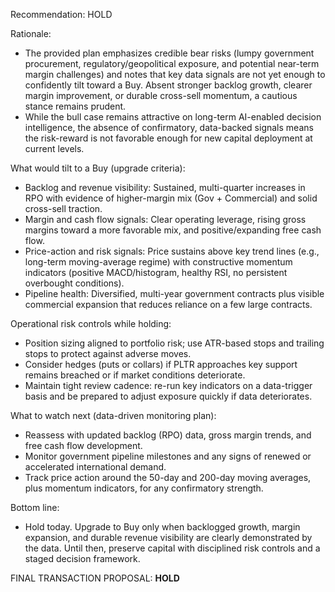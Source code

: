 Recommendation: HOLD

Rationale:
- The provided plan emphasizes credible bear risks (lumpy government procurement, regulatory/geopolitical exposure, and potential near-term margin challenges) and notes that key data signals are not yet enough to confidently tilt toward a Buy. Absent stronger backlog growth, clearer margin improvement, or durable cross-sell momentum, a cautious stance remains prudent.
- While the bull case remains attractive on long-term AI-enabled decision intelligence, the absence of confirmatory, data-backed signals means the risk-reward is not favorable enough for new capital deployment at current levels.

What would tilt to a Buy (upgrade criteria):
- Backlog and revenue visibility: Sustained, multi-quarter increases in RPO with evidence of higher-margin mix (Gov + Commercial) and solid cross-sell traction.
- Margin and cash flow signals: Clear operating leverage, rising gross margins toward a more favorable mix, and positive/expanding free cash flow.
- Price-action and risk signals: Price sustains above key trend lines (e.g., long-term moving-average regime) with constructive momentum indicators (positive MACD/histogram, healthy RSI, no persistent overbought conditions).
- Pipeline health: Diversified, multi-year government contracts plus visible commercial expansion that reduces reliance on a few large contracts.

Operational risk controls while holding:
- Position sizing aligned to portfolio risk; use ATR-based stops and trailing stops to protect against adverse moves.
- Consider hedges (puts or collars) if PLTR approaches key support remains breached or if market conditions deteriorate.
- Maintain tight review cadence: re-run key indicators on a data-trigger basis and be prepared to adjust exposure quickly if data deteriorates.

What to watch next (data-driven monitoring plan):
- Reassess with updated backlog (RPO) data, gross margin trends, and free cash flow development.
- Monitor government pipeline milestones and any signs of renewed or accelerated international demand.
- Track price action around the 50-day and 200-day moving averages, plus momentum indicators, for any confirmatory strength.

Bottom line:
- Hold today. Upgrade to Buy only when backlogged growth, margin expansion, and durable revenue visibility are clearly demonstrated by the data. Until then, preserve capital with disciplined risk controls and a staged decision framework.

FINAL TRANSACTION PROPOSAL: **HOLD**